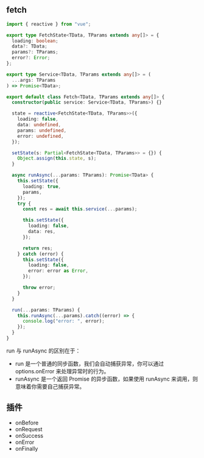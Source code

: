 ## fetch

```ts
import { reactive } from "vue";

export type FetchState<TData, TParams extends any[]> = {
  loading: boolean;
  data?: TData;
  params?: TParams;
  error?: Error;
};

export type Service<TData, TParams extends any[]> = (
  ...args: TParams
) => Promise<TData>;

export default class Fetch<TData, TParams extends any[]> {
  constructor(public service: Service<TData, TParams>) {}

  state = reactive<FetchState<TData, TParams>>({
    loading: false,
    data: undefined,
    params: undefined,
    error: undefined,
  });

  setState(s: Partial<FetchState<TData, TParams>> = {}) {
    Object.assign(this.state, s);
  }

  async runAsync(...params: TParams): Promise<TData> {
    this.setState({
      loading: true,
      params,
    });
    try {
      const res = await this.service(...params);

      this.setState({
        loading: false,
        data: res,
      });

      return res;
    } catch (error) {
      this.setState({
        loading: false,
        error: error as Error,
      });

      throw error;
    }
  }

  run(...params: TParams) {
    this.runAsync(...params).catch((error) => {
      console.log("error: ", error);
    });
  }
}
```

run 与 runAsync 的区别在于：

- run 是一个普通的同步函数，我们会自动捕获异常，你可以通过 options.onError 来处理异常时的行为。
- runAsync 是一个返回 Promise 的异步函数，如果使用 runAsync 来调用，则意味着你需要自己捕获异常。

## 插件

- onBefore
- onRequest
- onSuccess
- onError
- onFinally
